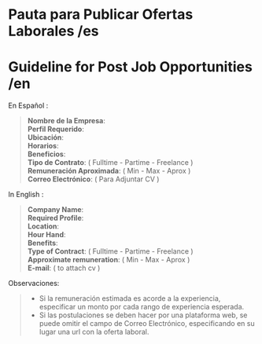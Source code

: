# Pauta para Publicar Ofertas Laborales /es
# Guideline for Post Job Opportunities /en 

En Español : 
>**Nombre de la Empresa**:                                                                                                      
>**Perfil Requerido**:                                                                                                          
>**Ubicación**:                                                                                                                 
>**Horarios**:                                                                                                                  
>**Beneficios**:                                                                                                                
>**Tipo de Contrato**: ( Fulltime - Partime - Freelance )                                                                       
>**Remuneración Aproximada**: ( Min - Max - Aprox )                                                                             
>**Correo Electrónico**: ( Para Adjuntar CV )                                                                                   

In English : 
>**Company Name**:                                                                                                      
>**Required Profile**:                                                                                                          
>**Location**:                                                                                                                 
>**Hour Hand**:                                                                                                                  
>**Benefits**:                                                                                                                
>**Type of Contract**: ( Fulltime - Partime - Freelance )                                                                       
>**Approximate remuneration**: ( Min - Max - Aprox )                                                                             
>**E-mail**: ( to attach cv )

Observaciones:
> * Si la remuneración estimada es acorde a la experiencia, especificar un monto por cada rango de experiencia esperada.
> * Si las postulaciones se deben hacer por una plataforma web, se puede omitir el campo de Correo Electrónico, especificando en su lugar una url con la oferta laboral.
